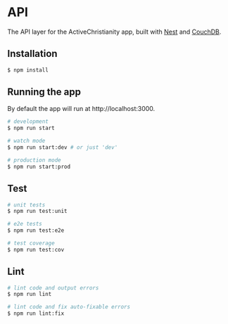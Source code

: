 # API

The API layer for the ActiveChristianity app, built with [Nest](https://github.com/nestjs/nest) and [CouchDB](https://couchdb.apache.org/).

## Installation

```sh
$ npm install
```

## Running the app

By default the app will run at http://localhost:3000.

```sh
# development
$ npm run start

# watch mode
$ npm run start:dev # or just 'dev'

# production mode
$ npm run start:prod
```

## Test

```sh
# unit tests
$ npm run test:unit

# e2e tests
$ npm run test:e2e

# test coverage
$ npm run test:cov
```

## Lint

```sh
# lint code and output errors
$ npm run lint

# lint code and fix auto-fixable errors
$ npm run lint:fix
```
